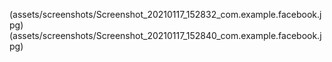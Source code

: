 (assets/screenshots/Screenshot_20210117_152832_com.example.facebook.jpg)
(assets/screenshots/Screenshot_20210117_152840_com.example.facebook.jpg)
